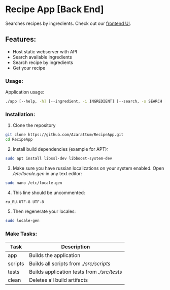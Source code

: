 # Recipe App [Back End]
Searches recipes by ingredients. Check out our [frontend UI](https://github.com/Azarattum/RecipeApp-Frontend).

## Features:
  - Host static webserver with API
  - Search available ingredients
  - Search recipe by ingredients
  - Get your recipe

### Usage:
Application usage:
```sh
./app [--help, -h] [--ingredient, -i INGREDIENT] [--search, -s SEARCH [SEARCH...]] [--strict] [--recipe, -r RECIPE] [--serve PORT]
```

### Installation: 
1) Clone the repository
```sh
git clone https://github.com/Azarattum/RecipeApp.git
cd RecipeApp
```
2) Install build dependencies (example for APT):
```sh
sudo apt install libssl-dev libboost-system-dev
```
3) Make sure you have russian localizations on your system enabled. Open */etc/locale.gen* in any text editor:
```sh
sudo nano /etc/locale.gen
```
4) This line should be uncommented:
```
ru_RU.UTF-8 UTF-8
```
5) Then regenerate your locales:
```sh
sudo locale-gen
```

### Make Tasks:
| Task    | Description                                 |
| ------- | ------------------------------------------- |
| app     | Builds the application                      |
| scripts | Builds all scripts from *./src/scripts*     |
| tests   | Builds application tests from *./src/tests* |
| clean   | Deletes all build artifacts                 |
